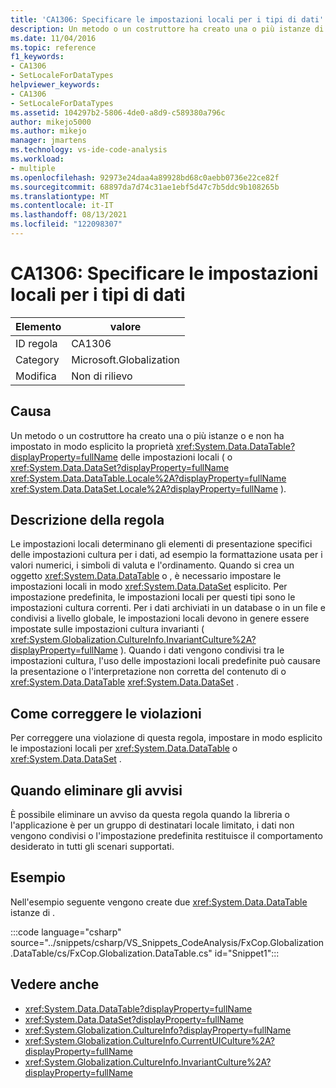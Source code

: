 ```yaml
---
title: 'CA1306: Specificare le impostazioni locali per i tipi di dati'
description: Un metodo o un costruttore ha creato una o più istanze di System.Data.DataTable o System.Data.DataSet e non ha impostato in modo esplicito la proprietà delle impostazioni locali.
ms.date: 11/04/2016
ms.topic: reference
f1_keywords:
- CA1306
- SetLocaleForDataTypes
helpviewer_keywords:
- CA1306
- SetLocaleForDataTypes
ms.assetid: 104297b2-5806-4de0-a8d9-c589380a796c
author: mikejo5000
ms.author: mikejo
manager: jmartens
ms.technology: vs-ide-code-analysis
ms.workload:
- multiple
ms.openlocfilehash: 92973e24daa4a89928bd68c0aebb0736e22ce82f
ms.sourcegitcommit: 68897da7d74c31ae1ebf5d47c7b5ddc9b108265b
ms.translationtype: MT
ms.contentlocale: it-IT
ms.lasthandoff: 08/13/2021
ms.locfileid: "122098307"
---
```

# <a name="ca1306-set-locale-for-data-types"></a>CA1306: Specificare le impostazioni locali per i tipi di dati

|Elemento|valore|
|-|-|
|ID regola|CA1306|
|Category|Microsoft.Globalization|
|Modifica|Non di rilievo|

## <a name="cause"></a>Causa
Un metodo o un costruttore ha creato una o più istanze o e non ha impostato in modo esplicito la proprietà <xref:System.Data.DataTable?displayProperty=fullName> delle impostazioni locali ( o <xref:System.Data.DataSet?displayProperty=fullName> <xref:System.Data.DataTable.Locale%2A?displayProperty=fullName> <xref:System.Data.DataSet.Locale%2A?displayProperty=fullName> ).

## <a name="rule-description"></a>Descrizione della regola
Le impostazioni locali determinano gli elementi di presentazione specifici delle impostazioni cultura per i dati, ad esempio la formattazione usata per i valori numerici, i simboli di valuta e l'ordinamento. Quando si crea un oggetto <xref:System.Data.DataTable> o , è necessario impostare le impostazioni locali in modo <xref:System.Data.DataSet> esplicito. Per impostazione predefinita, le impostazioni locali per questi tipi sono le impostazioni cultura correnti. Per i dati archiviati in un database o in un file e condivisi a livello globale, le impostazioni locali devono in genere essere impostate sulle impostazioni cultura invarianti ( <xref:System.Globalization.CultureInfo.InvariantCulture%2A?displayProperty=fullName> ). Quando i dati vengono condivisi tra le impostazioni cultura, l'uso delle impostazioni locali predefinite può causare la presentazione o l'interpretazione non corretta del contenuto di o <xref:System.Data.DataTable> <xref:System.Data.DataSet> .

## <a name="how-to-fix-violations"></a>Come correggere le violazioni
Per correggere una violazione di questa regola, impostare in modo esplicito le impostazioni locali per <xref:System.Data.DataTable> o <xref:System.Data.DataSet> .

## <a name="when-to-suppress-warnings"></a>Quando eliminare gli avvisi
È possibile eliminare un avviso da questa regola quando la libreria o l'applicazione è per un gruppo di destinatari locale limitato, i dati non vengono condivisi o l'impostazione predefinita restituisce il comportamento desiderato in tutti gli scenari supportati.

## <a name="example"></a>Esempio
Nell'esempio seguente vengono create due <xref:System.Data.DataTable> istanze di .

:::code language="csharp" source="../snippets/csharp/VS_Snippets_CodeAnalysis/FxCop.Globalization.DataTable/cs/FxCop.Globalization.DataTable.cs" id="Snippet1":::

## <a name="see-also"></a>Vedere anche

- <xref:System.Data.DataTable?displayProperty=fullName>
- <xref:System.Data.DataSet?displayProperty=fullName>
- <xref:System.Globalization.CultureInfo?displayProperty=fullName>
- <xref:System.Globalization.CultureInfo.CurrentUICulture%2A?displayProperty=fullName>
- <xref:System.Globalization.CultureInfo.InvariantCulture%2A?displayProperty=fullName>
